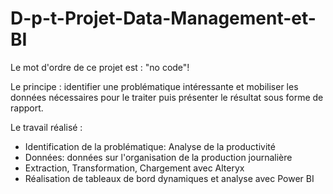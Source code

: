 # D-p-t-Projet-Data-Management-et-BI
Le mot d'ordre de ce projet est : "no code"!

Le principe : identifier une problématique intéressante et mobiliser les données nécessaires pour le traiter puis présenter le résultat sous forme de rapport.

Le travail réalisé :

- Identification de la problématique: Analyse de la productivité
- Données: données sur l'organisation de la production journalière
- Extraction, Transformation, Chargement avec Alteryx
- Réalisation de tableaux de bord dynamiques et analyse avec Power BI
